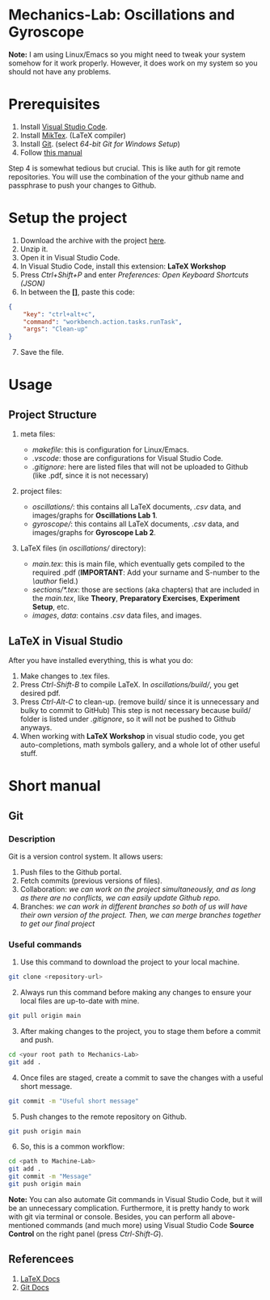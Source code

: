 # Mechanics-Lab: Oscillations and Gyroscope

**Note:** I am using Linux/Emacs so you might need to tweak your system somehow for it work properly. However, it does work on my system so you should not have any problems.

# Prerequisites
1. Install [Visual Studio Code](https://code.visualstudio.com/).
2. Install [MikTex](https://miktex.org/download). (LaTeX compiler)
3. Install [Git](https://git-scm.com/downloads/win). (select *64-bit Git for Windows Setup*)
4. Follow [this manual](https://docs.github.com/en/authentication/connecting-to-github-with-ssh/generating-a-new-ssh-key-and-adding-it-to-the-ssh-agent?platform=windows)

Step 4 is somewhat tedious but crucial. This is like auth for git remote repositories. You will use the combination of the your github name and passphrase to push your changes to Github.

# Setup the project

1. Download the archive with the project [here](https://github.com/euwaka/Mechanics-Lab).
2. Unzip it.
3. Open it in Visual Studio Code.
4. In Visual Studio Code, install this extension: **LaTeX Workshop**
5. Press *Ctrl+Shift+P* and enter *Preferences: Open Keyboard Shortcuts (JSON)*
6. In between the **[]**, paste this code:
```json
{
    "key": "ctrl+alt+c",
    "command": "workbench.action.tasks.runTask",
    "args": "Clean-up"
}
```
7. Save the file.

# Usage

## Project Structure

1. meta files:
    * *makefile*: this is configuration for Linux/Emacs.
    * *.vscode*: those are configurations for Visual Studio Code.
    * *.gitignore*: here are listed files that will not be uploaded to Github (like .pdf, since it is not necessary)

2. project files:
    * *oscillations/*: this contains all LaTeX documents, *.csv* data, and images/graphs for **Oscillations Lab 1**.
    * *gyroscope/*: this contains all LaTeX documents, *.csv* data, and images/graphs for **Gyroscope Lab 2**.

3. LaTeX files (in *oscillations/* directory):
    * *main.tex*: this is main file, which eventually gets compiled to the required .pdf (**IMPORTANT**: Add your surname and S-number to the *\author* field.)
    * *sections/\*.tex*: those are sections (aka chapters) that are included in the *main.tex*, like **Theory**, **Preparatory Exercises**, **Experiment Setup**, etc.
    * *images*, *data*: contains *.csv* data files, and images.

## LaTeX in Visual Studio

After you have installed everything, this is what you do:

1. Make changes to .tex files.
2. Press *Ctrl-Shift-B* to compile LaTeX. In *oscillations/build/*, you get desired pdf.
3. Press *Ctrl-Alt-C* to clean-up. (remove build/ since it is unnecessary and bulky to commit to GitHub) This step is not necessary because build/ folder is listed under *.gitignore*, so it will not be pushed to Github anyways.
4. When working with **LaTeX Workshop** in visual studio code, you get auto-completions, math symbols gallery, and a whole lot of other useful stuff.

# Short manual

## Git

### Description
Git is a version control system. It allows users:
1. Push files to the Github portal.
2. Fetch commits (previous versions of files).
3. Collaboration: *we can work on the project simultaneously, and as long as there are no conflicts, we can easily update Github repo.*
4. Branches: *we can work in different branches so both of us will have their own version of the project. Then, we can merge branches together to get our final project*

### Useful commands

1. Use this command to download the project to your local machine.
```bash
git clone <repository-url>
```

2. Always run this command before making any changes to ensure your local files are up-to-date with mine.
```bash
git pull origin main
```

3. After making changes to the project, you to stage them before a commit and push.
```bash
cd <your root path to Mechanics-Lab>
git add .
```

4. Once files are staged, create a commit to save the changes with a useful short message.
```bash
git commit -m "Useful short message"
```

5. Push changes to the remote repository on Github.
```bash
git push origin main
```

6. So, this is a common workflow:
```bash
cd <path to Machine-Lab>
git add .
git commit -m "Message"
git push origin main
```

**Note:** You can also automate Git commands in Visual Studio Code, but it will be an unnecessary complication. Furthermore, it is pretty handy to work with git via terminal or console. Besides, you can perform all above-mentioned commands (and much more) using Visual Studio Code **Source Control** on the right panel (press *Ctrl-Shift-G*).

## Referencees

1. [LaTeX Docs](https://www.latex-project.org/help/documentation/)
2. [Git Docs](https://git-scm.com/docs)